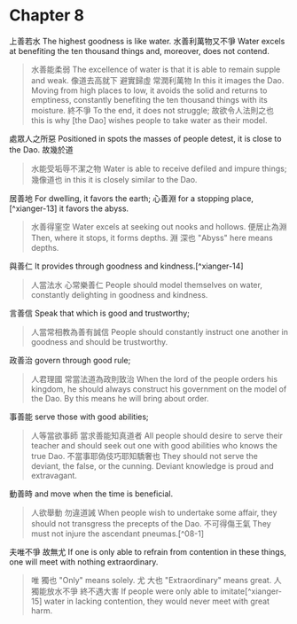 # Chapter 8

上善若水
The highest goodness is like water.
水善利萬物又不爭
Water excels at benefiting the ten thousand things and, moreover, does not contend.

> 水善能柔弱
The excellence of water is that it is able to remain supple and weak.
像道去高就下
避實歸虛
常潤利萬物
In this it images the Dao.
Moving from high places to low,
it avoids the solid and returns to emptiness,
constantly benefiting the ten thousand things with its moisture.
終不爭
To the end, it does not struggle;
故欲令人法則之也
this is why [the Dao] wishes people to take water as their model.

處眾人之所惡
Positioned in spots the masses of people detest,
it is close to the Dao.
故幾於道

> 水能受垢辱不潔之物
Water is able to receive defiled and impure things;
幾像道也
in this it is closely similar to the Dao.

居善地
For dwelling, it favors the earth;
心善淵
for a stopping place,[^xianger-13] it favors the abyss.

> 水善得窐空
Water excels at seeking out nooks and hollows.
便居止為淵
Then, where it stops, it forms depths.
淵
深也
"Abyss"
here means depths.

與善仁
It provides through goodness and kindness.[^xianger-14]

> 人當法水
心常樂善仁
People should model themselves on water,
constantly delighting in goodness and kindness.

言善信
Speak that which is good and trustworthy;

> 人當常相教為善有誠信
People should constantly instruct one another in goodness and should be trustworthy.

政善治
govern through good rule;

> 人君理國
常當法道為政則致治
When the lord of the people orders his kingdom,
he should always construct his government on the model of the Dao.
By this means he will bring about order.

事善能
serve those with good abilities;

> 人等當欲事師
當求善能知真道者
All people should desire to serve their teacher
and should seek out one with good abilities who knows the true Dao.
不當事耶偽伎巧耶知驕奢也
They should not serve the deviant, the false, or the cunning.
Deviant knowledge is proud and extravagant.

動善時
and move when the time is beneficial.

> 人欲舉動
勿違道誡
When people wish to undertake some affair,
they should not transgress the precepts of the Dao.
不可得傷王氣
They must not injure the ascendant pneumas.[^08-1]

夫唯不爭
故無尤
If one is only able to refrain from contention in these things,
one will meet with nothing extraordinary.

> 唯
獨也
"Only"
means solely.
尤
大也
"Extraordinary"
means great.
人獨能放水不爭
終不遇大害
If people were only able to imitate[^xianger-15] water in lacking contention,
they would never meet with great harm.
